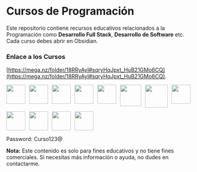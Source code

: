 # Cursos de Programación

Este repositorio contiene recursos educativos relacionados a la Programación como **Desarrollo Full Stack**, **Desarrollo de Software** etc. Cada curso debes abrir en Obsidian.

### Enlace a los Cursos

[https://mega.nz/folder/18RRyAyI#sqryHqJpxt_HuB21GMo6CQ](https://mega.nz/folder/18RRyAyI#sqryHqJpxt_HuB21GMo6CQ).

<div style="display: flex; flex-wrap: wrap; gap: 10px;">
  <img src="https://cdn.jsdelivr.net/gh/devicons/devicon@latest/icons/html5/html5-original.svg" width="50px"/>
  <img src="https://cdn.jsdelivr.net/gh/devicons/devicon@latest/icons/css3/css3-original.svg" width="50px"/>
  <img src="https://cdn.jsdelivr.net/gh/devicons/devicon@latest/icons/javascript/javascript-original.svg" width="50px"/>
  <img src="https://cdn.jsdelivr.net/gh/devicons/devicon@latest/icons/jquery/jquery-original.svg" width="50px"/>
  <img src="https://cdn.jsdelivr.net/gh/devicons/devicon@latest/icons/typescript/typescript-original.svg" width="50px"/>
  <img src="https://cdn.jsdelivr.net/gh/devicons/devicon@latest/icons/angular/angular-original.svg" width="56px"/>
  <img src="https://cdn.jsdelivr.net/gh/devicons/devicon@latest/icons/php/php-original.svg" width="60px"/>
  <img src="https://cdn.jsdelivr.net/gh/devicons/devicon@latest/icons/mysql/mysql-original.svg" width="50px"/>
  <img src="https://cdn.jsdelivr.net/gh/devicons/devicon@latest/icons/laravel/laravel-original.svg" width="50px"/>
  <img src="https://cdn.jsdelivr.net/gh/devicons/devicon@latest/icons/csharp/csharp-original.svg" width="50px"/>
  <img src="https://cdn.jsdelivr.net/gh/devicons/devicon@latest/icons/python/python-original.svg" width="50px"/>
  <img src="https://cdn.jsdelivr.net/gh/devicons/devicon@latest/icons/bash/bash-original.svg" width="50px"/>
</div>


Password: Curso123@

**Nota:** Este contenido es solo para fines educativos y no tiene fines comerciales. Si necesitas más información o ayuda, no dudes en contactarme.
